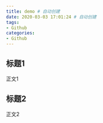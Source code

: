 ```yaml
---
title: demo # 自动创建
date: 2020-03-03 17:01:24 # 自动创建
tags:
- Github
categories:
- Github
---
```


## 标题1

正文1

## 标题2

正文2
